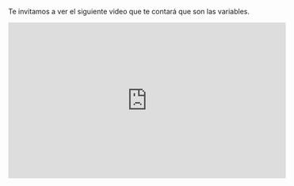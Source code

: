 </body>

<p>Te invitamos a ver el siguiente video que te contará que son las variables.</p>

<iframe width="560" height="315" src="https://www.youtube.com/embed/3FoevpwExow&rel=0" frameborder="0" allow="autoplay; encrypted-media" allowfullscreen></iframe>

</div>
<body>